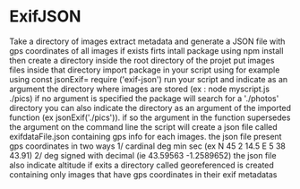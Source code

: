 # ExifJSON
Take a directory of images extract metadata and generate a JSON file with gps coordinates of all images if exists
firts intall package using npm install
then create a directory inside the root directory of the projet
put images files inside that directory
import package in your script using for example using const jsonExif= require ('exif-json') 
run your script and indicate as an argument the directory where images are stored (ex :  node myscript.js ./pics)
if no argument is specified the package will search for a './photos' directory
you can also indicate the directory as an argument of the imported function
(ex jsonExif('./pics')). if so the argument in the function supersedes the argument on the command line
the script will create a json file called exifdataFile.json containing gps info for each images.
the json file present gps coordinates in two ways
    1/ cardinal deg min sec (ex N 45 2 14.5 E 5 38 43.91)
    2/ deg signed with decimal (ie 43.59563 -1.2589652)
the json file also indicate altitude if exits
a  directory called georeferenced is created containing only images that have gps coordinates in their exif metadatas
